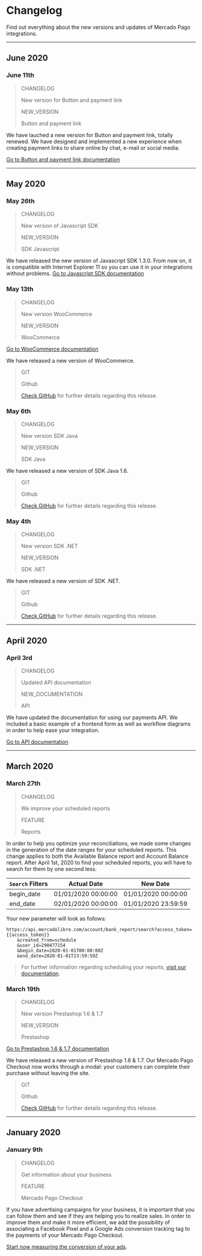 # Changelog

Find out everything about the new versions and updates of Mercado Pago integrations.

---

## June 2020

### June 11th

> CHANGELOG
> 
> New version for Button and payment link
> 
> NEW_VERSION
> 
> Button and payment link

We have lauched a new version for Button and payment link, totally renewed. We have designed and implemented a new experience when creating payment links to share online by chat, e-mail or social media.

[Go to Button and payment link documentation](https://www.mercadopago[FAKER][URL][DOMAIN]/developers/en/guides/payments/button/intro-button/)

---

## May 2020

### May 26th

> CHANGELOG
> 
> New version of Javascript SDK
> 
> NEW_VERSION
> 
> SDK Javascript
 
We have released the new version of Javascript SDK 1.3.0. From now on, it is compatible with Internet Explorer 11 so you can use it in your integrations without problems.
[Go to Javascript SDK documentation](https://www.mercadopago[FAKER][URL][DOMAIN]/developers/en/guides/sdks/official/js/)


### May 13th

> CHANGELOG
> 
> New version WooCommerce
> 
> NEW_VERSION
> 
> WooCommerce 

[Go to WooCommerce documentation](https://www.mercadopago[FAKER][URL][DOMAIN]/developers/en/guides/plugins/woocommerce/introduction/)

We have released a new version of WooCommerce.

> GIT
> 
> Github
> 
> [Check GitHub](https://github.com/mercadopago/cart-woocommerce/releases/tag/v4.2.0) for further details regarding this release.


### May 6th

> CHANGELOG
> 
> New version SDK Java
> 
> NEW_VERSION
> 
> SDK Java

We have released a new version of SDK Java 1.6.

> GIT
> 
> Github
> 
> [Check GitHub](https://github.com/mercadopago/dx-java/releases/tag/1.6.0) for further details regarding this release.


### May 4th

> CHANGELOG
> 
> New version SDK .NET
> 
> NEW_VERSION
> 
> SDK .NET

We have released a new version of SDK .NET.

> GIT
> 
> Github
> 
> [Check GitHub](https://github.com/mercadopago/dx-dotnet/releases/tag/1.7.0) for further details regarding this release.

---

## April 2020

### April 3rd

> CHANGELOG
> 
> Updated API documentation
> 
> NEW_DOCUMENTATION
> 
> API  

We have updated the documentation for using our payments API. We included a basic example of a frontend form as well as workflow diagrams in order to help ease your integration.

[Go to API documentation](https://www.mercadopago[FAKER][URL][DOMAIN]/developers/en/guides/payments/api/introduction/)

---

## March 2020

### March 27th

> CHANGELOG
> 
> We improve your scheduled reports
> 
> FEATURE
> 
> Reports

In order to help you optimize your reconciliations, we made some changes in the generation of the date ranges for your scheduled reports. This change applies to both the Available Balance report and Account Balance report. After April 1st, 2020 to find your scheduled reports, you will have to search for them by one second less. 

 `Search` Filters | Actual Date | New Date |
--------- | ------------------------ | ------------------------------- |
begin_date  | 01/01/2020 00:00:00 | 01/01/2020 00:00:00
end_date | 02/01/2020 00:00:00 |  01/01/2020  23:59:59

Your new parameter will look as follows:

```
https://api.mercadolibre.com/account/bank_report/search?access_token={{access_token}}
	&created_from=schedule
	&user_id=290477154
	&begin_date=2020-01-01T00:00:00Z
	&end_date=2020-01-01T23:59:59Z

```

> For further information regarding scheduling your reports, [visit our documentation](https://www.mercadopago.com.ar/developers/en/guides/reports/general-considerations/reconciliation-reports/).


### March 19th

> CHANGELOG
> 
> New version Prestashop 1.6 & 1.7
> 
> NEW_VERSION
> 
> Prestashop

[Go to Prestashop 1.6 & 1.7 documentation](https://www.mercadopago[FAKER][URL][DOMAIN]/developers/en/guides/plugins/prestashop/introduction/)

We have released a new version of Prestashop 1.6 & 1.7. Our Mercado Pago Checkout now works through a modal: your customers can complete their purchase without leaving the site.

> GIT
> 
> Github
> 
> [Check GitHub](https://github.com/mercadopago/cart-prestashop-7/releases) for further details regarding this release.

---

## January 2020

### January 9th

> CHANGELOG
> 
> Get information about your business
> 
> FEATURE
> 
> Mercado Pago Checkout

If you have advertising campaigns for your business, it is important that you can follow them and see if they are helping you to realize sales. In order to improve them and make it more efficient, we add the possibility of associating a Facebook Pixel and a Google Ads conversion tracking tag to the payments of your Mercado Pago Checkout.

[Start now measuring the conversion of your ads](https://www.mercadopago.com.ar/developers/en/guides/payments/web-payment-checkout/configurations/).